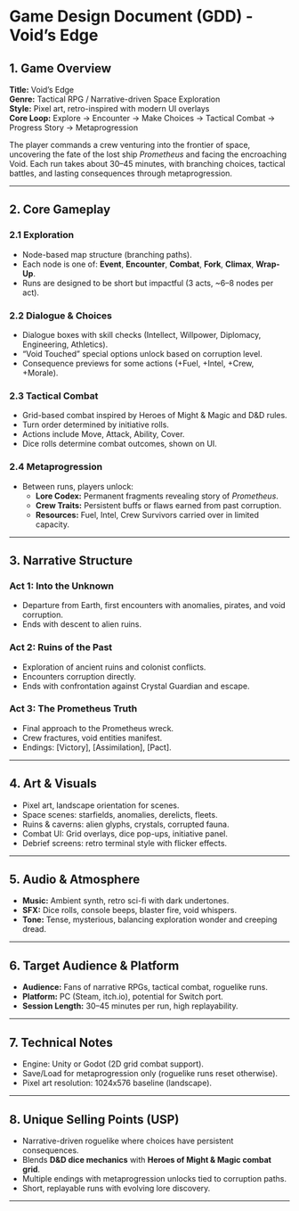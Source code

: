 # Game Design Document (GDD) - Void’s Edge

## 1. Game Overview
**Title:** Void’s Edge  
**Genre:** Tactical RPG / Narrative-driven Space Exploration  
**Style:** Pixel art, retro-inspired with modern UI overlays  
**Core Loop:** Explore → Encounter → Make Choices → Tactical Combat → Progress Story → Metaprogression  

The player commands a crew venturing into the frontier of space, uncovering the fate of the lost ship *Prometheus* and facing the encroaching Void. Each run takes about 30–45 minutes, with branching choices, tactical battles, and lasting consequences through metaprogression.

---

## 2. Core Gameplay

### 2.1 Exploration
- Node-based map structure (branching paths).  
- Each node is one of: **Event**, **Encounter**, **Combat**, **Fork**, **Climax**, **Wrap-Up**.  
- Runs are designed to be short but impactful (3 acts, ~6–8 nodes per act).  

### 2.2 Dialogue & Choices
- Dialogue boxes with skill checks (Intellect, Willpower, Diplomacy, Engineering, Athletics).  
- “Void Touched” special options unlock based on corruption level.  
- Consequence previews for some actions (+Fuel, +Intel, +Crew, +Morale).  

### 2.3 Tactical Combat
- Grid-based combat inspired by Heroes of Might & Magic and D&D rules.  
- Turn order determined by initiative rolls.  
- Actions include Move, Attack, Ability, Cover.  
- Dice rolls determine combat outcomes, shown on UI.  

### 2.4 Metaprogression
- Between runs, players unlock:  
  - **Lore Codex:** Permanent fragments revealing story of *Prometheus*.  
  - **Crew Traits:** Persistent buffs or flaws earned from past corruption.  
  - **Resources:** Fuel, Intel, Crew Survivors carried over in limited capacity.  

---

## 3. Narrative Structure

### Act 1: Into the Unknown
- Departure from Earth, first encounters with anomalies, pirates, and void corruption.  
- Ends with descent to alien ruins.  

### Act 2: Ruins of the Past
- Exploration of ancient ruins and colonist conflicts.  
- Encounters corruption directly.  
- Ends with confrontation against Crystal Guardian and escape.  

### Act 3: The Prometheus Truth
- Final approach to the Prometheus wreck.  
- Crew fractures, void entities manifest.  
- Endings: [Victory], [Assimilation], [Pact].  

---

## 4. Art & Visuals
- Pixel art, landscape orientation for scenes.  
- Space scenes: starfields, anomalies, derelicts, fleets.  
- Ruins & caverns: alien glyphs, crystals, corrupted fauna.  
- Combat UI: Grid overlays, dice pop-ups, initiative panel.  
- Debrief screens: retro terminal style with flicker effects.  

---

## 5. Audio & Atmosphere
- **Music:** Ambient synth, retro sci-fi with dark undertones.  
- **SFX:** Dice rolls, console beeps, blaster fire, void whispers.  
- **Tone:** Tense, mysterious, balancing exploration wonder and creeping dread.  

---

## 6. Target Audience & Platform
- **Audience:** Fans of narrative RPGs, tactical combat, roguelike runs.  
- **Platform:** PC (Steam, itch.io), potential for Switch port.  
- **Session Length:** 30–45 minutes per run, high replayability.  

---

## 7. Technical Notes
- Engine: Unity or Godot (2D grid combat support).  
- Save/Load for metaprogression only (roguelike runs reset otherwise).  
- Pixel art resolution: 1024x576 baseline (landscape).  

---

## 8. Unique Selling Points (USP)
- Narrative-driven roguelike where choices have persistent consequences.  
- Blends **D&D dice mechanics** with **Heroes of Might & Magic combat grid**.  
- Multiple endings with metaprogression unlocks tied to corruption paths.  
- Short, replayable runs with evolving lore discovery.  

---
